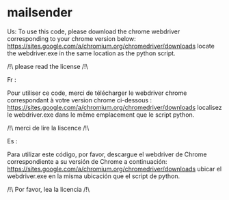# mailsender

Us:
To use this code, please download the chrome webdriver corresponding to your chrome version below:
https://sites.google.com/a/chromium.org/chromedriver/downloads
locate the webdriver.exe in the same location as the python script.

/!\ please read the license /!\


Fr :

Pour utiliser ce code, merci de télécharger le webdriver chrome correspondant à votre version chrome ci-dessous :
https://sites.google.com/a/chromium.org/chromedriver/downloads
localisez le webdriver.exe dans le même emplacement que le script python.

/!\ merci de lire la liscence /!\

Es :

Para utilizar este código, por favor, descargue el webdriver de Chrome correspondiente a su versión de Chrome a continuación:
https://sites.google.com/a/chromium.org/chromedriver/downloads
ubicar el webdriver.exe en la misma ubicación que el script de python.

/!\ Por favor, lea la licencia /!\
